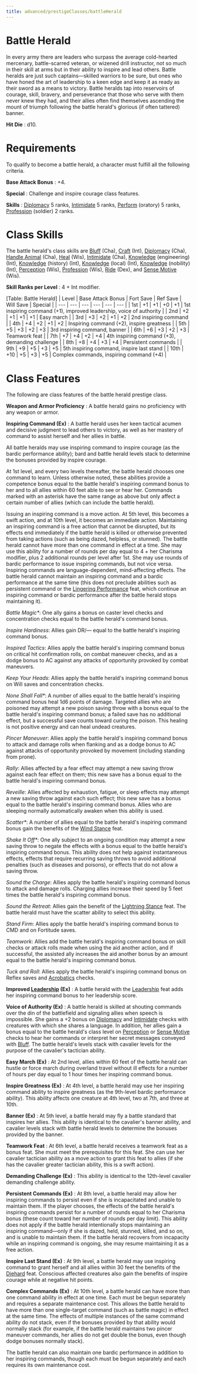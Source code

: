 ```yaml
---
title: advanced/prestigeClasses/battleHerald
---
```

# Battle Herald

In every army there are leaders who surpass the average cold-hearted mercenary, battle-scarred veteran, or wizened drill instructor, not so much in their skill at arms but in their ability to inspire and lead others. Battle heralds are just such captains—skilled warriors to be sure, but ones who have honed the art of leadership to a keen edge and keep it as ready as their sword as a means to victory. Battle heralds tap into reservoirs of courage, skill, bravery, and perseverance that those who serve with them never knew they had, and their allies often find themselves ascending the mount of triumph following the battle herald's glorious (if often tattered) banner.

**Hit Die** : d10.

# Requirements

To qualify to become a battle herald, a character must fulfill all the following criteria.

**Base Attack Bonus** : +4.

**Special** : Challenge and inspire courage class features.

**Skills** : [Diplomacy](../../skills/diplomacy.md#_diplomacy) 5 ranks, [Intimidate](../../skills/intimidate.md#_intimidate) 5 ranks, [Perform](../../skills/perform.md#_perform) (oratory) 5 ranks, [Profession](../../skills/profession.md#_profession) (soldier) 2 ranks.

# Class Skills

The battle herald's class skills are [Bluff](../../skills/bluff.md#_bluff) (Cha), [Craft](../../skills/craft.md#_craft) (Int), [Diplomacy](../../skills/diplomacy.md#_diplomacy) (Cha), [Handle Animal](../../skills/handleAnimal.md#_handle-animal) (Cha), [Heal](../../skills/heal.md#_heal) (Wis), [Intimidate](../../skills/intimidate.md#_intimidate) (Cha), [Knowledge](../../skills/knowledge.md#_knowledge) (engineering) (Int), [Knowledge](../../skills/knowledge.md#_knowledge) (history) (Int), [Knowledge](../../skills/knowledge.md#_knowledge) (local) (Int), [Knowledge](../../skills/knowledge.md#_knowledge) (nobility) (Int), [Perception](../../skills/perception.md#_perception) (Wis), [Profession](../../skills/profession.md#_profession) (Wis), [Ride](../../skills/ride.md#_ride) (Dex), and [Sense Motive](../../skills/senseMotive.md#_sense-motive) (Wis).

**Skill Ranks per Level** : 4 + Int modifier.

[Table: Battle Herald]
| Level | Base Attack Bonus | Fort Save | Ref Save | Will Save | Special |
| --- | --- | --- | --- | --- | --- |
| 1st | +1 | +1 | +0 | +1 | 1st inspiring command (+1), improved leadership, voice of authority |
| 2nd | +2 | +1 | +1 | +1 | Easy march |
| 3rd | +3 | +2 | +1 | +2 | 2nd inspiring command |
| 4th | +4 | +2 | +1 | +2 | Inspiring command (+2), inspire greatness |
| 5th | +5 | +3 | +2 | +3 | 3rd inspiring command, banner |
| 6th | +6 | +3 | +2 | +3 | Teamwork feat |
| 7th | +7 | +4 | +2 | +4 | 4th inspiring command (+3), demanding challenge |
| 8th | +8 | +4 | +3 | +4 | Persistent commands |
| 9th | +9 | +5 | +3 | +5 | 5th inspiring command, inspire last stand |
| 10th | +10 | +5 | +3 | +5 | Complex commands, inspiring command (+4) |

# Class Features

The following are class features of the battle herald prestige class.

**Weapon and Armor Proficiency** : A battle herald gains no proficiency with any weapon or armor.

**Inspiring Command (Ex)** : A battle herald uses her keen tactical acumen and decisive judgment to lead others to victory, as well as her mastery of command to assist herself and her allies in battle.

All battle heralds may use inspiring command to inspire courage (as the bardic performance ability); bard and battle herald levels stack to determine the bonuses provided by inspire courage.

At 1st level, and every two levels thereafter, the battle herald chooses one command to learn. Unless otherwise noted, these abilities provide a competence bonus equal to the battle herald's inspiring command bonus to her and to all allies within 60 feet able to see or hear her. Commands marked with an asterisk have the same range as above but only affect a certain number of allies (which can include the battle herald).

Issuing an inspiring command is a move action. At 5th level, this becomes a swift action, and at 10th level, it becomes an immediate action. Maintaining an inspiring command is a free action that cannot be disrupted, but its effects end immediately if the battle herald is killed or otherwise prevented from taking actions (such as being dazed, helpless, or stunned). The battle herald cannot have more than one command in effect at a time. She may use this ability for a number of rounds per day equal to 4 + her Charisma modifier, plus 2 additional rounds per level after 1st. She may use rounds of bardic performance to issue inspiring commands, but not vice versa. Inspiring commands are language-dependent, mind-affecting effects. The battle herald cannot maintain an inspiring command and a bardic performance at the same time (this does not preclude abilities such as persistent command or the [Lingering Performance](../advancedFeats.md#_lingering-performance) feat, which continue an inspiring command or bardic performance after the battle herald stops maintaining it).

_Battle Magic\*_: One ally gains a bonus on caster level checks and concentration checks equal to the battle herald's command bonus.

_Inspire Hardiness_: Allies gain DR/— equal to the battle herald's inspiring command bonus.

_Inspired Tactics_: Allies apply the battle herald's inspiring command bonus on critical hit confirmation rolls, on combat maneuver checks, and as a dodge bonus to AC against any attacks of opportunity provoked by combat maneuvers.

_Keep Your Heads_: Allies apply the battle herald's inspiring command bonus on Will saves and concentration checks.

_None Shall Fall\*_: A number of allies equal to the battle herald's inspiring command bonus heal 1d6 points of damage. Targeted allies who are poisoned may attempt a new poison saving throw with a bonus equal to the battle herald's inspiring command bonus; a failed save has no additional effect, but a successful save counts toward curing the poison. This healing is not positive energy and can heal undead creatures.

_Pincer Maneuver_: Allies apply the battle herald's inspiring command bonus to attack and damage rolls when flanking and as a dodge bonus to AC against attacks of opportunity provoked by movement (including standing from prone).

_Rally_: Allies affected by a fear effect may attempt a new saving throw against each fear effect on them; this new save has a bonus equal to the battle herald's inspiring command bonus.

_Reveille_: Allies affected by exhaustion, fatigue, or sleep effects may attempt a new saving throw against each such effect; this new save has a bonus equal to the battle herald's inspiring command bonus. Allies who are sleeping normally automatically awaken when this ability is used.

_Scatter\*_: A number of allies equal to the battle herald's inspiring command bonus gain the benefits of the [Wind Stance](../../feats.md#_wind-stance) feat.

_Shake It Off\*_: One ally subject to an ongoing condition may attempt a new saving throw to negate the effects with a bonus equal to the battle herald's inspiring command bonus. This ability does not help against instantaneous effects, effects that require recurring saving throws to avoid additional penalties (such as diseases and poisons), or effects that do not allow a saving throw.

_Sound the Charge_: Allies apply the battle herald's inspiring command bonus to attack and damage rolls. Charging allies increase their speed by 5 feet times the battle herald's inspiring command bonus.

_Sound the Retreat_: Allies gain the benefit of the [Lightning Stance](../../feats.md#_lightning-stance) feat. The battle herald must have the scatter ability to select this ability.

_Stand Firm_: Allies apply the battle herald's inspiring command bonus to CMD and on Fortitude saves.

_Teamwork_: Allies add the battle herald's inspiring command bonus on skill checks or attack rolls made when using the aid another action, and if successful, the assisted ally increases the aid another bonus by an amount equal to the battle herald's inspiring command bonus.

_Tuck and Roll_: Allies apply the battle herald's inspiring command bonus on Reflex saves and [Acrobatics](../../skills/acrobatics.md#_acrobatics) checks.

**Improved [Leadership](../../feats.md#_leadership) (Ex)** : A battle herald with the [Leadership](../../feats.md#_leadership) feat adds her inspiring command bonus to her leadership score.

**Voice of Authority (Ex)** : A battle herald is skilled at shouting commands over the din of the battlefield and signaling allies when speech is impossible. She gains a +2 bonus on [Diplomacy](../../skills/diplomacy.md#_diplomacy) and [Intimidate](../../skills/intimidate.md#_intimidate) checks with creatures with which she shares a language. In addition, her allies gain a bonus equal to the battle herald's class level on [Perception](../../skills/perception.md#_perception) or [Sense Motive](../../skills/senseMotive.md#_sense-motive) checks to hear her commands or interpret her secret messages conveyed with [Bluff](../../skills/bluff.md#_bluff). The battle herald's levels stack with cavalier levels for the purpose of the cavalier's tactician ability.

**Easy March (Ex)** : At 2nd level, allies within 60 feet of the battle herald can hustle or force march during overland travel without ill effects for a number of hours per day equal to 1 hour times her inspiring command bonus.

**Inspire Greatness (Ex)** : At 4th level, a battle herald may use her inspiring command ability to inspire greatness (as the 9th-level bardic performance ability). This ability affects one creature at 4th level, two at 7th, and three at 10th.

**Banner (Ex)** : At 5th level, a battle herald may fly a battle standard that inspires her allies. This ability is identical to the cavalier's banner ability, and cavalier levels stack with battle herald levels to determine the bonuses provided by the banner.

**Teamwork Feat** : At 6th level, a battle herald receives a teamwork feat as a bonus feat. She must meet the prerequisites for this feat. She can use her cavalier tactician ability as a move action to grant this feat to allies (if she has the cavalier greater tactician ability, this is a swift action).

**Demanding Challenge (Ex)** : This ability is identical to the 12th-level cavalier demanding challenge ability.

**Persistent Commands (Ex)** : At 8th level, a battle herald may allow her inspiring commands to persist even if she is incapacitated and unable to maintain them. If the player chooses, the effects of the battle herald's inspiring commands persist for a number of rounds equal to her Charisma bonus (these count toward her number of rounds per day limit). This ability does not apply if the battle herald intentionally stops maintaining an inspiring command—only if she is dazed, held, stunned, killed, and so on, and is unable to maintain them. If the battle herald recovers from incapacity while an inspiring command is ongoing, she may resume maintaining it as a free action.

**Inspire Last Stand (Ex)** : At 9th level, a battle herald may use inspiring command to grant herself and all allies within 30 feet the benefits of the [Diehard](../../feats.md#_diehard) feat. Conscious affected creatures also gain the benefits of inspire courage while at negative hit points.

**Complex Commands (Ex)** : At 10th level, a battle herald can have more than one command ability in effect at one time. Each must be begun separately and requires a separate maintenance cost. This allows the battle herald to have more than one single-target command (such as battle magic) in effect at the same time. The effects of multiple instances of the same command ability do not stack, even if the bonuses provided by that ability would normally stack (for example, if the battle herald maintains two pincer maneuver commands, her allies do not get double the bonus, even though dodge bonuses normally stack).

The battle herald can also maintain one bardic performance in addition to her inspiring commands, though each must be begun separately and each requires its own maintenance cost.

